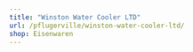 ```yaml
---
title: "Winston Water Cooler LTD"
url: /pflugerville/winston-water-cooler-ltd/
shop: Eisenwaren
---
```

